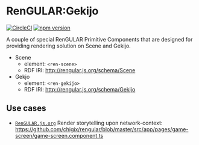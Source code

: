 # RenGULAR:Gekijo

[![CircleCI](https://circleci.com/gh/chigix/rengular/tree/master.svg?style=shield)](https://circleci.com/gh/chigix/rengular/tree/master)
[![npm version](https://badge.fury.io/js/%40rengular-component%2Fgekijo.svg)](https://www.npmjs.com/@rengular-component/gekijo)

A couple of special RenGULAR Primitive Components that are designed for providing rendering solution on Scene and Gekijo.

* Scene
  * element: `<ren-scene>`
  * RDF IRI: <http://rengular.js.org/schema/Scene>
* Gekjo
  * element: `<ren-gekijo>`
  * RDF IRI: <http://rengular.js.org/schema/Gekijo>

## Use cases

* [`RenGULAR.js.org`](https://rengular.js.org) Render storytelling upon network-context: <https://github.com/chigix/rengular/blob/master/src/app/pages/game-screen/game-screen.component.ts>
